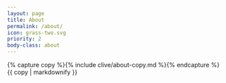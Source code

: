 ```yaml
---
layout: page
title: About
permalink: /about/
icon: grass-two.svg
priority: 2
body-class: about
---
```

<!-- <section class="products">
  <article class="product">
    <header class="product-header">
      <h2>Our story</h2>
    </header>
    <p>Lorem ipsum dolor sit amet, consectetur adipiscing elit. Nam laoreet quis ipsum eu auctor. Pellentesque at nibh eu quam sodales auctor. Duis bibendum posuere neque vitae ultrices. Quisque nec felis neque.</p>

    <p>Donec venenatis dolor eget dolor feugiat vehicula. Duis efficitur tempor purus at vehicula. Vestibulum neque ipsum, euismod nec nisl pulvinar, mattis semper leo. </p>

    <p>Etiam at risus risus. Sed quis congue lectus. Etiam sed eros sed magna viverra tristique at non magna.</p>
  </article>
  <article class="product-image">
      {% include grass-one.svg %}
  </article>
</section> -->

<section>
  <article class="copy">
    {% capture copy %}{% include clive/about-copy.md %}{% endcapture %}
    {{ copy | markdownify }}
  </article>
</section>
